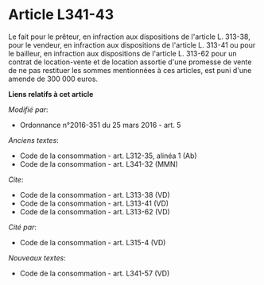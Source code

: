 # Article L341-43

Le fait pour le prêteur, en infraction aux dispositions de l'article L. 313-38, pour le vendeur, en infraction aux
dispositions de l'article L. 313-41 ou pour le bailleur, en infraction aux dispositions de l'article L. 313-62 pour un
contrat de location-vente et de location assortie d'une promesse de vente de ne pas restituer les sommes mentionnées à ces
articles, est puni d'une amende de 300 000 euros.

**Liens relatifs à cet article**

_Modifié par_:

  - Ordonnance n°2016-351 du 25 mars 2016 - art. 5

_Anciens textes_:

  - Code de la consommation - art. L312-35, alinéa 1 (Ab)
  - Code de la consommation - art. L341-32 (MMN)

_Cite_:

  - Code de la consommation - art. L313-38 (VD)
  - Code de la consommation - art. L313-41 (VD)
  - Code de la consommation - art. L313-62 (VD)

_Cité par_:

  - Code de la consommation - art. L315-4 (VD)

_Nouveaux textes_:

  - Code de la consommation - art. L341-57 (VD)
